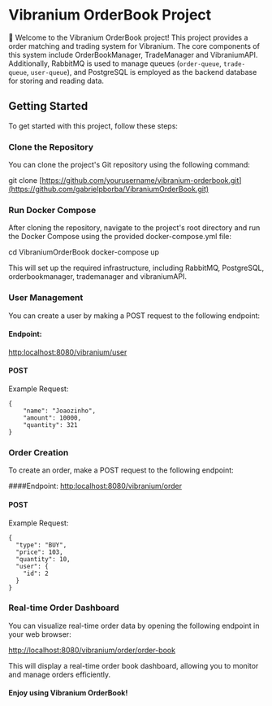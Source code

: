 # Vibranium OrderBook Project

👋 Welcome to the Vibranium OrderBook project! This project provides a  order matching and trading system for Vibranium.
The core components of this system include OrderBookManager, TradeManager and VibraniumAPI. Additionally, RabbitMQ is used to manage queues (`order-queue`, `trade-queue`, `user-queue`), and PostgreSQL is employed as the backend database for storing and reading data.

## Getting Started

To get started with this project, follow these steps:

### Clone the Repository

You can clone the project's Git repository using the following command:

git clone [https://github.com/yourusername/vibranium-orderbook.git](https://github.com/gabrielpborba/VibraniumOrderBook.git)

### Run Docker Compose
After cloning the repository, navigate to the project's root directory and run the Docker Compose using the provided docker-compose.yml file:

cd VibraniumOrderBook
docker-compose up

This will set up the required infrastructure, including RabbitMQ, PostgreSQL, orderbookmanager, trademanager and vibraniumAPI.

### User Management
You can create a user by making a POST request to the following endpoint:

#### Endpoint: 
[http:localhost:8080/vibranium/user](http:localhost:8080/vibranium/user)
#### POST
Example Request:
```
{
    "name": "Joaozinho",
    "amount": 10000,
    "quantity": 321
}
```

### Order Creation
To create an order, make a POST request to the following endpoint:

####Endpoint: 
[http:localhost:8080/vibranium/order](http:localhost:8080/vibranium/order)
#### POST
Example Request:
```
{
  "type": "BUY",
  "price": 103,
  "quantity": 10,
  "user": {
    "id": 2
  }
}
```

###  Real-time Order Dashboard
You can visualize real-time order data by opening the following endpoint in your web browser:

[http://localhost:8080/vibranium/order/order-book](http://localhost:8080/vibranium/order/order-book)

This will display a real-time order book dashboard, allowing you to monitor and manage orders efficiently.


#### Enjoy using Vibranium OrderBook!


